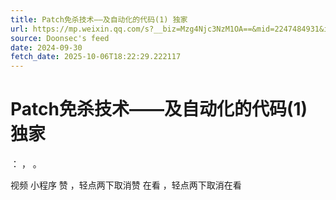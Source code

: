 ```yaml
---
title: Patch免杀技术——及自动化的代码(1) 独家
url: https://mp.weixin.qq.com/s?__biz=Mzg4Njc3NzM1OA==&mid=2247484931&idx=1&sn=80c5d77349b8e86566493cf33ac08d32
source: Doonsec's feed
date: 2024-09-30
fetch_date: 2025-10-06T18:22:29.222117
---
```


# Patch免杀技术——及自动化的代码(1) 独家

：
，
。

视频
小程序
赞
，轻点两下取消赞
在看
，轻点两下取消在看